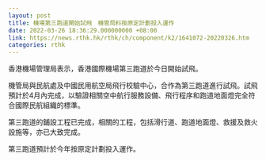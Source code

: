 ```yaml
---
layout: post
title: 機場第三跑道開始試飛　機管局料按原定計劃投入運作
date: 2022-03-26 18:36:29.000000000 +08:00
link: https://news.rthk.hk/rthk/ch/component/k2/1641072-20220326.htm
categories: rthk
---
```


香港機場管理局表示，香港國際機場第三跑道於今日開始試飛。

機管局與民航處及中國民用航空局飛行校驗中心，合作為第三跑道進行試飛。試飛預計於4月內完成，以驗證相關空中航行服務設備、飛行程序和跑道地面燈完全符合國際民航組織的標準。

第三跑道的鋪設工程已完成，相關的工程，包括滑行道、跑道地面燈、救援及救火設施等，亦已大致完成。

第三跑道預計於今年按原定計劃投入運作。
